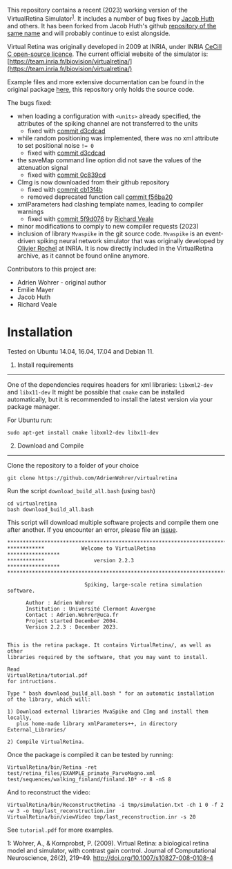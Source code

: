 This repository contains a recent (2023) working version of the VirtualRetina Simulator<sup>[1](#1)</sup>. It includes a number of bug fixes by [Jacob Huth](https://github.com/jahuth) and others. It has been forked from Jacob Huth's github [repository of the same name](https://github.com/jahuth/virtualretina) and will probably continue to exist alongside.


Virtual Retina was originally developed in 2009 at INRIA,  under INRIA [CeCill C open-source licence](http://www.cecill.info/licences/Licence_CeCILL-C_V1-en.html). The current official website of the simulator is: [https://team.inria.fr/biovision/virtualretina/](https://team.inria.fr/biovision/virtualretina/)

Example files and more extensive documentation can be found in the original package [here](https://team.inria.fr/biovision/virtualretina/), this repository only holds the source code.

The bugs fixed:

 - when loading a configuration with `<units>` already specified, the attributes of the spiking channel are not transferred to the units
 	+ fixed with [commit d3cdcad](https://github.com/jahuth/virtualretina/commit/d3cdcad73330fbb69dea87ebce37478830f4f83e)
 - while random positioning was implemented, there was no xml attribute to set positional noise `!= 0`
 	+ fixed with [commit d3cdcad](https://github.com/jahuth/virtualretina/commit/d3cdcad73330fbb69dea87ebce37478830f4f83e)
 - the saveMap command line option did not save the values of the attenuation signal
 	+ fixed with [commit 0c839cd](https://github.com/jahuth/virtualretina/commit/0c839cda66681529899efff16a3e4d2e3ebc0cec)
 - CImg is now downloaded from their github repository
 	+ fixed with [commit cb13f4b](https://github.com/jahuth/virtualretina/commit/cb13f4b8c7a93bc3d7a6d686b284b8ea3eb35391)
 	+ removed deprecated function call [commit f56ba20](https://github.com/jahuth/virtualretina/commit/f56ba203c1d7fe768cc27ed39aabb0610f07aa3d)
 - xmlParameters had clashing template names, leading to compiler warnings
	+ fixed with [commit 5f9d076](https://github.com/jahuth/virtualretina/commit/5f9d0763e224276ccb53ec80583102594419025e) by [Richard Veale](https://github.com/flyingfalling)
 - minor modifications to comply to new compiler requests (2023)
 - inclusion of library `Mvaspike` in the git source code. `Mvaspike` is an event-driven spiking neural network simulator that was originally developed by [Olivier Rochel](https://sed-nge.inria.fr/team/olivierr/) at INRIA. It is now directly included in the VirtualRetina archive, as it cannot be found online anymore.
 
Contributors to this project are:

 * Adrien Wohrer - original author
 * Emilie Mayer
 * Jacob Huth
 * Richard Veale


Installation
============

Tested on Ubuntu 14.04, 16.04, 17.04 and Debian 11.

 1. Install requirements
---------------------------

One of the dependencies requires headers for xml libraries: `libxml2-dev` and `libx11-dev`
It might be possible that `cmake` can be installed automatically, but it is recommended to
install the latest version via your package manager.

For Ubuntu run:

```
sudo apt-get install cmake libxml2-dev libx11-dev
```


 2. Download and Compile
---------------------------

Clone the repository to a folder of your choice
```
git clone https://github.com/AdrienWohrer/virtualretina
```

Run the script `download_build_all.bash` (using `bash`)
```
cd virtualretina
bash download_build_all.bash
```

This script will download multiple software projects and compile them one after another.
If you encounter an error, please file an [issue](https://github.com/AdrienWohrer/virtualretina/issues).



```
*************************************************************************
************            Welcome to VirtualRetina        *****************
************                version 2.2.3               *****************
*************************************************************************

                         Spiking, large-scale retina simulation software.

      Author : Adrien Wohrer
      Institution : Université Clermont Auvergne
      Contact : Adrien.Wohrer@uca.fr
      Project started December 2004. 
      Version 2.2.3 : December 2023.


This is the retina package. It contains VirtualRetina/, as well as other
libraries required by the software, that you may want to install.

Read
VirtualRetina/tutorial.pdf
for intructions.

Type " bash download_build_all.bash " for an automatic installation
of the library, which will:

1) Download external libraries MvaSpike and CImg and install them locally,
   plus home-made library xmlParameters++, in directory External_Libraries/

2) Compile VirtualRetina.
```

Once the package is compiled it can be tested by running:

```
VirtualRetina/bin/Retina -ret test/retina_files/EXAMPLE_primate_ParvoMagno.xml test/sequences/walking_finland/finland.10* -r 8 -nS 8
```

And to reconstruct the video:

```
VirtualRetina/bin/ReconstructRetina -i tmp/simulation.txt -ch 1 0 -f 2 -w 3 -o tmp/last_reconstruction.inr
VirtualRetina/bin/viewVideo tmp/last_reconstruction.inr -s 20
```

See `tutorial.pdf` for more examples.


<a name="1">1</a>: Wohrer, A., & Kornprobst, P. (2009). Virtual Retina: a biological retina model and simulator, with contrast gain control. Journal of Computational Neuroscience, 26(2), 219–49. http://doi.org/10.1007/s10827-008-0108-4
